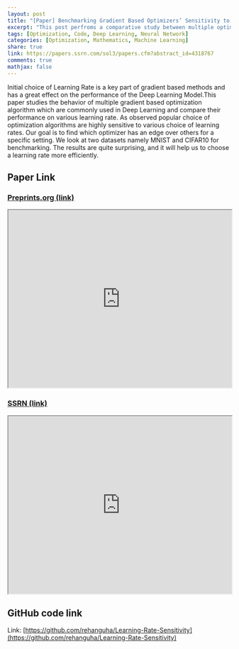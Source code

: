 ```yaml
---
layout: post
title: "[Paper] Benchmarking Gradient Based Optimizers’ Sensitivity to Learning Rate"
excerpt: "This post perfroms a comparative study between multiple optimizers and how sensitive it behaves w.r.t. learning rate."
tags: [Optimization, Code, Deep Learning, Neural Network]
categories: [Optimization, Mathematics, Machine Learning]
share: true
link: https://papers.ssrn.com/sol3/papers.cfm?abstract_id=4318767
comments: true
mathjax: false
---
```


Initial choice of Learning Rate is a key part of gradient based methods and has a great effect on the performance of the Deep Learning Model.This paper studies the behavior of multiple gradient based optimization algorithm which are commonly used in Deep Learning and compare their performance on various learning rate. As observed popular choice of optimization algorithms are highly sensitive to various choice of learning rates. Our goal is to find which optimizer has an edge over others for a specific setting. We look at two datasets namely MNIST and CIFAR10 for benchmarking. The results are quite surprising, and it will help us to choose a learning rate more efficiently.

## Paper Link

### [Preprints.org (link)](https://www.preprints.org/manuscript/202301.0118/v1)

<iframe width="100%" height="400" src="https://www.preprints.org/manuscript/202301.0118/v1" allowfullscreen="allowfullscreen"></iframe>

### [SSRN (link)](https://papers.ssrn.com/sol3/papers.cfm?abstract_id=4318767)
<iframe width="100%" height="400" src="https://papers.ssrn.com/sol3/papers.cfm?abstract_id=4318767" allowfullscreen="allowfullscreen"></iframe>

## GitHub code link

Link: [https://github.com/rehanguha/Learning-Rate-Sensitivity](https://github.com/rehanguha/Learning-Rate-Sensitivity)
